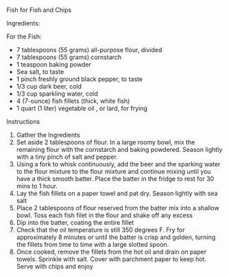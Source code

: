 Fish for Fish and Chips

Ingredients:

For the Fish:
- 7 tablespoons (55 grams) all-purpose flour, divided
- 7 tablespoons (55 grams) cornstarch
- 1 teaspoon baking powder
- Sea salt, to taste
- 1 pinch freshly ground black pepper, to taste
- 1/3 cup dark beer, cold
- 1/3 cup sparkling water, cold
- 4 (7-ounce) fish fillets (thick, white fish)
- 1 quart (1 liter) vegetable oil , or lard, for frying

Instructions
1. Gather the Ingredients
2. Set aside 2 tablespoons of flour. In a large roomy bowl, mix the remaining flour with the cornstarch and baking powdered. Season lightly with a tiny pinch of salt and pepper.
3. Using a fork to whisk continuously, add the beer and the sparking water to the flour mixture to the flour mixture and continue mixing until you have a thick smooth batter. Place the batter in the fridge to rest for 30 mins to 1 hour.
4. Lay the fish fillets on a paper towel and pat dry. Season lightly with sea salt
5. Place 2 tablespoons of flour reserved from the batter mix into a shallow bowl. Toss each fish filet in the flour and shake off any excess
6. Dip into the batter, coating the entire fillet
7. Check that the oil temperature is still 350 degrees F. Fry for approximately 8 minutes or until the batter is crisp and golden, turning the fillets from time to time with a large slotted spoon.
8. Once cooked, remove the fillets from the hot oil and drain on paper towels. Sprinkle with salt. Cover with parchment paper to keep hot.
Serve with chips and enjoy
